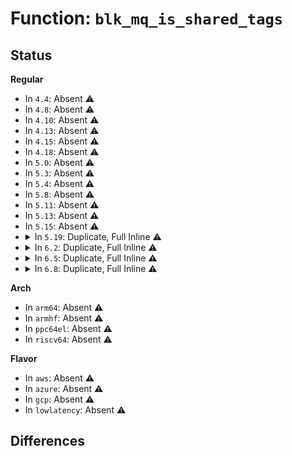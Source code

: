 # Function: <code>blk_mq_is_shared_tags</code>

## Status
<b>Regular</b>
<ul>
<li>
In <code>4.4</code>: Absent ⚠️
</li>
<li>
In <code>4.8</code>: Absent ⚠️
</li>
<li>
In <code>4.10</code>: Absent ⚠️
</li>
<li>
In <code>4.13</code>: Absent ⚠️
</li>
<li>
In <code>4.15</code>: Absent ⚠️
</li>
<li>
In <code>4.18</code>: Absent ⚠️
</li>
<li>
In <code>5.0</code>: Absent ⚠️
</li>
<li>
In <code>5.3</code>: Absent ⚠️
</li>
<li>
In <code>5.4</code>: Absent ⚠️
</li>
<li>
In <code>5.8</code>: Absent ⚠️
</li>
<li>
In <code>5.11</code>: Absent ⚠️
</li>
<li>
In <code>5.13</code>: Absent ⚠️
</li>
<li>
In <code>5.15</code>: Absent ⚠️
</li>
<li>
<details>
<summary>In <code>5.19</code>: Duplicate, Full Inline ⚠️</summary>

**Collision:** Static Duplication

**Inline:** Full

**Transformation:** False

**Instances:**

```
In block/elevator.c (ffffffff81675453)
Location: block/blk-mq.h:166
Inline: True
Inline callers:
  - block/elevator.c:elevator_init_mq
```
```
In block/blk-flush.c (ffffffff8167c084)
Location: block/blk-mq.h:166
Inline: True
Inline callers:
  - block/blk-flush.c:mq_flush_data_end_io
  - block/blk-flush.c:flush_end_io
```
```
In block/blk-mq.c (ffffffff8168bcc7)
Location: block/blk-mq.h:166
Inline: True
Inline callers:
  - block/blk-mq.c:blk_mq_update_nr_requests
  - block/blk-mq.c:blk_mq_free_tag_set
  - block/blk-mq.c:blk_mq_alloc_set_map_and_rqs
  - block/blk-mq.c:blk_mq_alloc_set_map_and_rqs
  - block/blk-mq.c:blk_mq_alloc_set_map_and_rqs
  - block/blk-mq.c:blk_mq_map_swqueue
  - block/blk-mq.c:__blk_mq_free_map_and_rqs
  - block/blk-mq.c:blk_mq_free_rqs
  - block/blk-mq.c:blk_mq_dispatch_rq_list
  - block/blk-mq.c:blk_mq_dispatch_rq_list
  - block/blk-mq.c:__blk_mq_get_driver_tag
  - block/blk-mq.c:__blk_mq_get_driver_tag
  - block/blk-mq.c:blk_mq_end_request_batch
  - block/blk-mq.c:blk_mq_end_request_batch
  - block/blk-mq.c:blk_mq_free_request
```
```
In block/blk-mq-tag.c (ffffffff8168d911)
Location: block/blk-mq.h:166
Inline: True
Inline callers:
  - block/blk-mq-tag.c:blk_mq_tag_update_depth
  - block/blk-mq-tag.c:blk_mq_queue_tag_busy_iter
  - block/blk-mq-tag.c:blk_mq_tagset_busy_iter
  - block/blk-mq-tag.c:bt_iter
  - block/blk-mq-tag.c:__blk_mq_get_tag
  - block/blk-mq-tag.c:__blk_mq_tag_idle
  - block/blk-mq-tag.c:__blk_mq_tag_busy
```
```
In block/blk-mq-sched.c (ffffffff8168fcb1)
Location: block/blk-mq.h:166
Inline: True
Inline callers:
  - block/blk-mq-sched.c:blk_mq_sched_free_rqs
  - block/blk-mq-sched.c:blk_mq_init_sched
  - block/blk-mq-sched.c:blk_mq_init_sched
  - block/blk-mq-sched.c:blk_mq_sched_tags_teardown
```
```
In block/blk-mq-debugfs.c (ffffffff816bb279)
Location: block/blk-mq.h:166
Inline: True
Inline callers:
  - block/blk-mq-debugfs.c:hctx_active_show
```
</details>
</li>
<li>
<details>
<summary>In <code>6.2</code>: Duplicate, Full Inline ⚠️</summary>

**Collision:** Static Duplication

**Inline:** Full

**Transformation:** False

**Instances:**

```
In block/elevator.c (ffffffff81730e83)
Location: block/blk-mq.h:167
Inline: True
Inline callers:
  - block/elevator.c:elevator_init_mq
```
```
In block/blk-flush.c (ffffffff817388e9)
Location: block/blk-mq.h:167
Inline: True
Inline callers:
  - block/blk-flush.c:mq_flush_data_end_io
  - block/blk-flush.c:flush_end_io
```
```
In block/blk-mq.c (ffffffff8174a3a5)
Location: block/blk-mq.h:167
Inline: True
Inline callers:
  - block/blk-mq.c:blk_mq_update_nr_requests
  - block/blk-mq.c:blk_mq_free_tag_set
  - block/blk-mq.c:blk_mq_alloc_set_map_and_rqs
  - block/blk-mq.c:blk_mq_alloc_set_map_and_rqs
  - block/blk-mq.c:blk_mq_alloc_set_map_and_rqs
  - block/blk-mq.c:blk_mq_map_swqueue
  - block/blk-mq.c:__blk_mq_free_map_and_rqs
  - block/blk-mq.c:blk_mq_free_rqs
  - block/blk-mq.c:blk_mq_dispatch_rq_list
  - block/blk-mq.c:blk_mq_dispatch_rq_list
  - block/blk-mq.c:__blk_mq_get_driver_tag
  - block/blk-mq.c:__blk_mq_get_driver_tag
  - block/blk-mq.c:blk_mq_end_request_batch
  - block/blk-mq.c:blk_mq_end_request_batch
  - block/blk-mq.c:blk_mq_free_request
```
```
In block/blk-mq-tag.c (ffffffff8174c151)
Location: block/blk-mq.h:167
Inline: True
Inline callers:
  - block/blk-mq-tag.c:blk_mq_tag_update_depth
  - block/blk-mq-tag.c:blk_mq_queue_tag_busy_iter
  - block/blk-mq-tag.c:blk_mq_tagset_busy_iter
  - block/blk-mq-tag.c:bt_iter
  - block/blk-mq-tag.c:__blk_mq_get_tag
  - block/blk-mq-tag.c:__blk_mq_tag_idle
  - block/blk-mq-tag.c:__blk_mq_tag_busy
```
```
In block/blk-mq-sched.c (ffffffff8174e851)
Location: block/blk-mq.h:167
Inline: True
Inline callers:
  - block/blk-mq-sched.c:blk_mq_sched_free_rqs
  - block/blk-mq-sched.c:blk_mq_init_sched
  - block/blk-mq-sched.c:blk_mq_init_sched
  - block/blk-mq-sched.c:blk_mq_sched_tags_teardown
```
```
In block/blk-mq-debugfs.c (ffffffff8177b9b9)
Location: block/blk-mq.h:167
Inline: True
Inline callers:
  - block/blk-mq-debugfs.c:hctx_active_show
```
</details>
</li>
<li>
<details>
<summary>In <code>6.5</code>: Duplicate, Full Inline ⚠️</summary>

**Collision:** Static Duplication

**Inline:** Full

**Transformation:** False

**Instances:**

```
In block/elevator.c (ffffffff8176d0e6)
Location: block/blk-mq.h:217
Inline: True
Inline callers:
  - block/elevator.c:elevator_init_mq
```
```
In block/blk-flush.c (ffffffff81774f29)
Location: block/blk-mq.h:217
Inline: True
Inline callers:
  - block/blk-flush.c:mq_flush_data_end_io
  - block/blk-flush.c:flush_end_io
```
```
In block/blk-mq.c (ffffffff81786aa8)
Location: block/blk-mq.h:217
Inline: True
Inline callers:
  - block/blk-mq.c:blk_mq_update_nr_requests
  - block/blk-mq.c:blk_mq_free_tag_set
  - block/blk-mq.c:blk_mq_alloc_set_map_and_rqs
  - block/blk-mq.c:blk_mq_alloc_set_map_and_rqs
  - block/blk-mq.c:blk_mq_alloc_set_map_and_rqs
  - block/blk-mq.c:blk_mq_map_swqueue
  - block/blk-mq.c:__blk_mq_free_map_and_rqs
  - block/blk-mq.c:blk_mq_free_rqs
  - block/blk-mq.c:blk_mq_dispatch_rq_list
  - block/blk-mq.c:__blk_mq_get_driver_tag
  - block/blk-mq.c:__blk_mq_get_driver_tag
  - block/blk-mq.c:blk_mq_end_request_batch
  - block/blk-mq.c:blk_mq_end_request_batch
  - block/blk-mq.c:__blk_mq_free_request
```
```
In block/blk-mq-tag.c (ffffffff81788871)
Location: block/blk-mq.h:217
Inline: True
Inline callers:
  - block/blk-mq-tag.c:blk_mq_tag_update_depth
  - block/blk-mq-tag.c:blk_mq_queue_tag_busy_iter
  - block/blk-mq-tag.c:blk_mq_tagset_busy_iter
  - block/blk-mq-tag.c:bt_iter
  - block/blk-mq-tag.c:__blk_mq_get_tag
  - block/blk-mq-tag.c:__blk_mq_tag_idle
  - block/blk-mq-tag.c:__blk_mq_tag_busy
```
```
In block/blk-mq-sched.c (ffffffff8178aad1)
Location: block/blk-mq.h:217
Inline: True
Inline callers:
  - block/blk-mq-sched.c:blk_mq_sched_free_rqs
  - block/blk-mq-sched.c:blk_mq_init_sched
  - block/blk-mq-sched.c:blk_mq_init_sched
  - block/blk-mq-sched.c:blk_mq_sched_tags_teardown
```
```
In block/blk-mq-debugfs.c (ffffffff817bb4c9)
Location: block/blk-mq.h:217
Inline: True
Inline callers:
  - block/blk-mq-debugfs.c:hctx_active_show
```
</details>
</li>
<li>
<details>
<summary>In <code>6.8</code>: Duplicate, Full Inline ⚠️</summary>

**Collision:** Static Duplication

**Inline:** Full

**Transformation:** False

**Instances:**

```
In block/elevator.c (ffffffff817af313)
Location: block/blk-mq.h:217
Inline: True
Inline callers:
  - block/elevator.c:elevator_init_mq
```
```
In block/blk-flush.c (ffffffff817b7256)
Location: block/blk-mq.h:217
Inline: True
Inline callers:
  - block/blk-flush.c:mq_flush_data_end_io
  - block/blk-flush.c:flush_end_io
```
```
In block/blk-mq.c (ffffffff817c917f)
Location: block/blk-mq.h:217
Inline: True
Inline callers:
  - block/blk-mq.c:blk_mq_update_nr_requests
  - block/blk-mq.c:blk_mq_free_tag_set
  - block/blk-mq.c:blk_mq_alloc_set_map_and_rqs
  - block/blk-mq.c:blk_mq_alloc_set_map_and_rqs
  - block/blk-mq.c:blk_mq_alloc_set_map_and_rqs
  - block/blk-mq.c:__blk_mq_free_map_and_rqs
  - block/blk-mq.c:blk_mq_free_rqs
  - block/blk-mq.c:blk_mq_dispatch_rq_list
  - block/blk-mq.c:__blk_mq_alloc_driver_tag
  - block/blk-mq.c:__blk_mq_alloc_driver_tag
  - block/blk-mq.c:blk_mq_end_request_batch
  - block/blk-mq.c:blk_mq_end_request_batch
  - block/blk-mq.c:__blk_mq_free_request
  - block/blk-mq.c:blk_mq_alloc_request_hctx
  - block/blk-mq.c:__blk_mq_alloc_requests
  - block/blk-mq.c:__blk_mq_alloc_requests_batch
```
```
In block/blk-mq-tag.c (ffffffff817caf71)
Location: block/blk-mq.h:217
Inline: True
Inline callers:
  - block/blk-mq-tag.c:blk_mq_tag_update_depth
  - block/blk-mq-tag.c:blk_mq_queue_tag_busy_iter
  - block/blk-mq-tag.c:blk_mq_tagset_busy_iter
  - block/blk-mq-tag.c:bt_iter
  - block/blk-mq-tag.c:__blk_mq_get_tag
  - block/blk-mq-tag.c:__blk_mq_tag_idle
  - block/blk-mq-tag.c:__blk_mq_tag_busy
```
```
In block/blk-mq-sched.c (ffffffff817cd221)
Location: block/blk-mq.h:217
Inline: True
Inline callers:
  - block/blk-mq-sched.c:blk_mq_sched_free_rqs
  - block/blk-mq-sched.c:blk_mq_init_sched
  - block/blk-mq-sched.c:blk_mq_init_sched
  - block/blk-mq-sched.c:blk_mq_sched_tags_teardown
```
```
In block/blk-mq-debugfs.c (ffffffff817ffbc9)
Location: block/blk-mq.h:217
Inline: True
Inline callers:
  - block/blk-mq-debugfs.c:hctx_active_show
```
</details>
</li>
</ul>
<b>Arch</b>
<ul>
<li>
In <code>arm64</code>: Absent ⚠️
</li>
<li>
In <code>armhf</code>: Absent ⚠️
</li>
<li>
In <code>ppc64el</code>: Absent ⚠️
</li>
<li>
In <code>riscv64</code>: Absent ⚠️
</li>
</ul>
<b>Flavor</b>
<ul>
<li>
In <code>aws</code>: Absent ⚠️
</li>
<li>
In <code>azure</code>: Absent ⚠️
</li>
<li>
In <code>gcp</code>: Absent ⚠️
</li>
<li>
In <code>lowlatency</code>: Absent ⚠️
</li>
</ul>

## Differences
